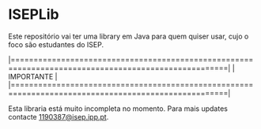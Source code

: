 # ISEPLib
Este repositório vai ter uma library em Java para quem quiser usar, cujo o foco são estudantes do ISEP.


|=====================================================================================================|
|                                            IMPORTANTE                                               |
|=====================================================================================================|

Esta libraria está muito incompleta no momento.
Para mais updates contacte 1190387@isep.ipp.pt.
